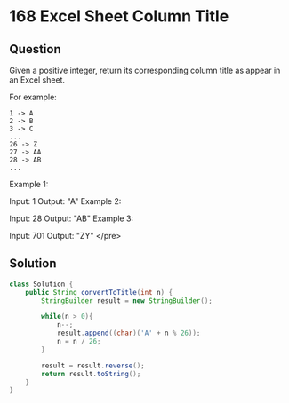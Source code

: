 # 168 Excel Sheet Column Title

## Question

 Given a positive integer, return its corresponding column title as appear in an Excel sheet.

For example:

```text
1 -> A
2 -> B
3 -> C
...
26 -> Z
27 -> AA
28 -> AB 
...
```

Example 1:

Input: 1 Output: "A" Example 2:

Input: 28 Output: "AB" Example 3:

Input: 701 Output: "ZY" &lt;/pre&gt;

## Solution

```java
class Solution {
    public String convertToTitle(int n) {
        StringBuilder result = new StringBuilder();

        while(n > 0){
            n--;
            result.append((char)('A' + n % 26));
            n = n / 26;
        }

        result = result.reverse();
        return result.toString();
    }
}
```

